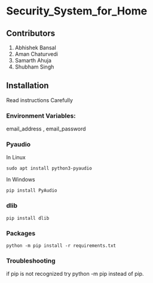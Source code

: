 # Security_System_for_Home
## Contributors
<ol>
<li>Abhishek Bansal</li>
<li>Aman Chaturvedi</li>
<li>Samarth Ahuja</li>
<li>Shubham Singh</li>
</ol>

## Installation
Read instructions Carefully
### Environment Variables:
email_address , email_password 

### Pyaudio
In Linux 
```
sudo apt install python3-pyaudio
```
In Windows
```
pip install PyAudio
```
### dlib
```
pip install dlib
```
### Packages
```
python -m pip install -r requirements.txt
```
### Troubleshooting
if pip is not recognized try python -m pip instead of pip.
